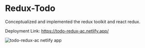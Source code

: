 # Redux-Todo
Conceptualized and implemented the redux toolkit and react redux.

Deployment Link: https://todo-redux-ac.netlify.app/


![todo-redux-ac netlify app](https://github.com/AbhishekChoudhary23/Redux-Todo/assets/76167003/fc40fd89-8477-43d9-a5a1-320a7a3741a3)
